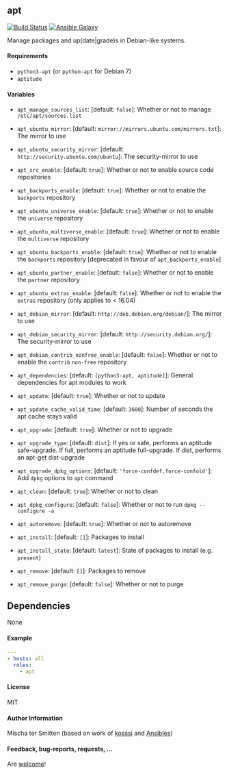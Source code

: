 ## apt

[![Build Status](https://travis-ci.org/Oefenweb/ansible-apt.svg?branch=master)](https://travis-ci.org/Oefenweb/ansible-apt)
[![Ansible Galaxy](http://img.shields.io/badge/ansible--galaxy-apt-blue.svg)](https://galaxy.ansible.com/Oefenweb/apt)

Manage packages and up(date|grade)s in Debian-like systems.

#### Requirements

* `python3-apt` (or `python-apt` for Debian 7)
* `aptitude`

#### Variables

* `apt_manage_sources_list`: [default: `false`]: Whether or not to manage `/etc/apt/sources.list`
* `apt_ubuntu_mirror`: [default: `mirror://mirrors.ubuntu.com/mirrors.txt`]: The mirror to use
* `apt_ubuntu_security_mirror`: [default: `http://security.ubuntu.com/ubuntu`]: The security-mirror to use
* `apt_src_enable`: [default: `true`]: Whether or not to enable source code repositories
* `apt_backports_enable`: [default: `true`]: Whether or not to enable the `backports` repository
* `apt_ubuntu_universe_enable`: [default: `true`]: Whether or not to enable the `universe` repository
* `apt_ubuntu_multiverse_enable`: [default: `true`]: Whether or not to enable the `multiverse` repository
* `apt_ubuntu_backports_enable`: [default: `true`]: Whether or not to enable the `backports` repository [deprecated in favour of `apt_backports_enable`]
* `apt_ubuntu_partner_enable`: [default: `false`]: Whether or not to enable the `partner` repository
* `apt_ubuntu_extras_enable`: [default: `false`]: Whether or not to enable the `extras` repository (only applies to < 16.04)
* `apt_debian_mirror`: [default: `http://deb.debian.org/debian/`]: The mirror to use
* `apt_debian_security_mirror`: [default: `http://security.debian.org/`]: The security-mirror to use
* `apt_debian_contrib_nonfree_enable`: [default: `false`]: Whether or not to enable the `contrib` `non-free` repository

* `apt_dependencies`: [default: `[python3-apt, aptitude]`]: General dependencies for apt modules to work
* `apt_update`: [default: `true`]: Whether or not to update
* `apt_update_cache_valid_time`: [default: `3600`]: Number of seconds the apt cache stays valid
* `apt_upgrade`: [default: `true`]: Whether or not to upgrade
* `apt_upgrade_type`: [default: `dist`]: If yes or safe, performs an aptitude safe-upgrade. If full, performs an aptitude full-upgrade. If dist, performs an apt-get dist-upgrade
* `apt_upgrade_dpkg_options`: [default: `'force-confdef,force-confold'`]: Add `dpkg` options to `apt` command
* `apt_clean`: [default: `true`]: Whether or not to clean
* `apt_dpkg_configure`: [default: `false`]: Whether or not to run `dpkg --configure -a`
* `apt_autoremove`: [default: `true`]: Whether or not to autoremove
* `apt_install`: [default: `[]`]: Packages to install
* `apt_install_state`: [default: `latest`]: State of packages to install (e.g. `present`)
* `apt_remove`: [default: `[]`]: Packages to remove
* `apt_remove_purge`: [default: `false`]: Whether or not to purge

## Dependencies

None

#### Example

```yaml
---
- hosts: all
  roles:
    - apt
```

#### License

MIT

#### Author Information

Mischa ter Smitten (based on work of [kosssi](https://github.com/kosssi) and [Ansibles](https://github.com/Ansibles))

#### Feedback, bug-reports, requests, ...

Are [welcome](https://github.com/Oefenweb/ansible-apt/issues)!
